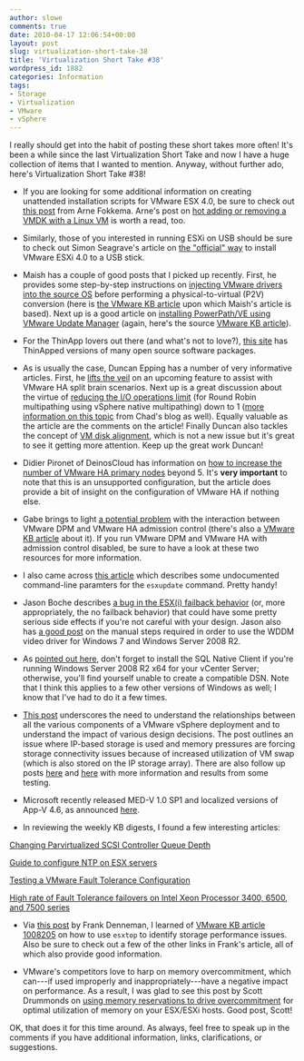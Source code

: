 ```yaml
---
author: slowe
comments: true
date: 2010-04-17 12:06:54+00:00
layout: post
slug: virtualization-short-take-38
title: 'Virtualization Short Take #38'
wordpress_id: 1882
categories: Information
tags:
- Storage
- Virtualization
- VMware
- vSphere
---
```


I really should get into the habit of posting these short takes more often! It's been a while since the last Virtualization Short Take and now I have a huge collection of items that I wanted to mention. Anyway, without further ado, here's Virtualization Short Take #38!

* If you are looking for some additional information on creating unattended installation scripts for VMware ESX 4.0, be sure to check out [this post](http://ict-freak.nl/2010/03/23/vsphere-unattended-esx4-installation-with-a-ks-cfg-file/) from Arne Fokkema. Arne's post on [hot adding or removing a VMDK with a Linux VM](http://ict-freak.nl/2010/03/30/vsphere-hot-add-or-remove-a-vmdk-with-a-linux-vm/) is worth a read, too.

* Similarly, those of you interested in running ESXi on USB should be sure to check out Simon Seagrave's article on [the "official" way](http://www.techhead.co.uk/installing-vmware-esxi-4-0-on-a-usb-memory-stick-the-official-way) to install VMware ESXi 4.0 to a USB stick.

* Maish has a couple of good posts that I picked up recently. First, he provides some step-by-step instructions on [injecting VMware drivers into the source OS](http://technodrone.blogspot.com/2010/03/inject-vmware-drivers-into-source-os.html) before performing a physical-to-virtual (P2V) conversion (here is [the VMware KB article](http://kb.vmware.com/selfservice/microsites/search.do?language=en_US&cmd=displayKC&externalId=1005208) upon which Maish's article is based). Next up is a good article on [installing PowerPath/VE using VMware Update Manager](http://technodrone.blogspot.com/2010/03/install-emc-powerpathve-with-update.html) (again, here's the source [VMware KB article](http://kb.vmware.com/selfservice/microsites/search.do?language=en_US&cmd=displayKC&externalId=1018740)).

* For the ThinApp lovers out there (and what's not to love?), [this site](http://www.thindownload.com/) has ThinApped versions of many open source software packages.

* As is usually the case, Duncan Epping has a number of very informative articles. First, he [lifts the veil](http://www.yellow-bricks.com/2010/03/29/cool-new-ha-feature-coming-up-to-prevent-a-split-brain-situation/) on an upcoming feature to assist with VMware HA split brain scenarios. Next up is a great discussion about the virtue of [reducing the I/O operations limit](http://www.yellow-bricks.com/2010/03/30/whats-the-point-of-setting-iops1/) (for Round Robin multipathing using vSphere native multipathing) down to 1 ([more information on this topic](http://virtualgeek.typepad.com/virtual_geek/2010/03/understanding-more-about-nmp-rr-and-iooperationslimit1.html) from Chad's blog as well). Equally valuable as the article are the comments on the article! Finally Duncan also tackles the concept of [VM disk alignment](http://www.yellow-bricks.com/2010/04/08/aligning-your-vms-virtual-harddisks/), which is not a new issue but it's great to see it getting more attention. Keep up the great work Duncan!

* Didier Pironet of DeinosCloud has information on [how to increase the number of VMware HA primary nodes](http://deinoscloud.wordpress.com/2010/03/26/increase-number-of-vmware-ha-primaries-how-to/) beyond 5. It's **very important** to note that this is an unsupported configuration, but the article does provide a bit of insight on the configuration of VMware HA if nothing else.

* Gabe brings to light [a potential problem](http://www.gabesvirtualworld.com/bug-in-vmware-ha-admission-control-when-using-dpm/) with the interaction between VMware DPM and VMware HA admission control (there's also a [VMware KB article](http://kb.vmware.com/selfservice/microsites/search.do?language=en_US&cmd=displayKC&externalId=1007006) about it). If you run VMware DPM and VMware HA with admission control disabled, be sure to have a look at these two resources for more information.

* I also came across [this article](http://www.alexfeigenson.com/2010/04/hp-esx-management-agents-wont-uninstall/) which describes some undocumented command-line paramters for the `esxupdate` command. Pretty handy!

* Jason Boche describes [a bug in the ESX(i) failback behavior](http://www.boche.net/blog/index.php/2010/04/07/no-failback-bug-in-esxi/) (or, more appropriately, the no failback behavior) that could have some pretty serious side effects if you're not careful with your design. Jason also has [a good post](http://www.boche.net/blog/index.php/2010/03/28/windows-2008-r2-and-windows-7-on-vsphere/) on the manual steps required in order to use the WDDM video driver for Windows 7 and Windows Server 2008 R2.

* As [pointed out here](http://vinf.net/2010/04/05/installing-vcenter-on-windows-2008-r2-x64-there-is-no-dsn-which-can-be-used/), don't forget to install the SQL Native Client if you're running Windows Server 2008 R2 x64 for your vCenter Server; otherwise, you'll find yourself unable to create a compatible DSN. Note that I think this applies to a few other versions of Windows as well; I know that I've had to do it a few times.

* [This post](http://bitpushr.wordpress.com/2010/04/02/ballooning-memory-shared-storage-file-io-performance/) underscores the need to understand the relationships between all the various components of a VMware vSphere deployment and to understand the impact of various design decisions. The post outlines an issue where IP-based storage is used and memory pressures are forcing storage connectivity issues because of increased utilization of VM swap (which is also stored on the IP storage array). There are also follow up posts [here](http://bitpushr.wordpress.com/2010/04/02/ballooning-results-are-in/) and [here](http://bitpushr.wordpress.com/2010/04/03/conclusion-and-possible-vindication/) with more information and results from some testing.

* Microsoft recently released MED-V 1.0 SP1 and localized versions of App-V 4.6, as announced [here](http://blogs.technet.com/mdop/archive/2010/04/01/med-v-1-0-sp1-rtm-and-localized-versions-of-app-v-4-6-are-now-available.aspx).

* In reviewing the weekly KB digests, I found a few interesting articles:  

[Changing Parvirtualized SCSI Controller Queue Depth](http://kb.vmware.com/selfservice/microsites/search.do?language=en_US&cmd=displayKC&externalId=1017423)  

[Guide to configure NTP on ESX servers](http://kb.vmware.com/selfservice/microsites/search.do?language=en_US&cmd=displayKC&externalId=1003063)  

[Testing a VMware Fault Tolerance Configuration](http://kb.vmware.com/selfservice/microsites/search.do?language=en_US&cmd=displayKC&externalId=1020058)  

[High rate of Fault Tolerance failovers on Intel Xeon Processor 3400, 6500, and 7500 series](http://kb.vmware.com/selfservice/microsites/search.do?language=en_US&cmd=displayKC&externalId=1017520)

* Via [this post](http://frankdenneman.nl/2010/03/identify-storage-performance-issues/) by Frank Denneman, I learned of [VMware KB article 1008205](http://kb.vmware.com/selfservice/microsites/search.do?language=en_US&cmd=displayKC&externalId=1008205) on how to use `esxtop` to identify storage performance issues. Also be sure to check out a few of the other links in Frank's article, all of which also provide good information.

* VMware's competitors love to harp on memory overcommitment, which can---if used improperly and inappropriately---have a negative impact on performance. As a result, I was glad to see this post by Scott Drummonds on [using memory reservations to drive overcommitment](http://vpivot.com/2010/03/31/memory-reservations-drive-over-commit/) for optimal utilization of memory on your ESX/ESXi hosts. Good post, Scott!

OK, that does it for this time around. As always, feel free to speak up in the comments if you have additional information, links, clarifications, or suggestions.
